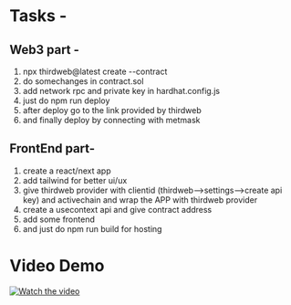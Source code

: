 # Tasks - 
  ## Web3 part -
   1) npx thirdweb@latest create --contract
   2) do somechanges in contract.sol
   3) add network rpc and private key in hardhat.config.js
   4) just do npm run deploy
   5) after deploy go to the link provided by thirdweb
   6) and finally deploy by connecting with metmask
## FrontEnd part-
   1) create a react/next app
   2) add tailwind for better ui/ux
   3) give thirdweb provider with clientid (thirdweb-->settings-->create api key) and activechain and wrap the APP with thirdweb provider
   4) create a usecontext api and give contract address
   5) add some frontend
   6) and just do npm run build for hosting
# Video Demo
 [![Watch the video](https://iili.io/dBCH9GS.png)](https://youtu.be/z7520F44RNY)
